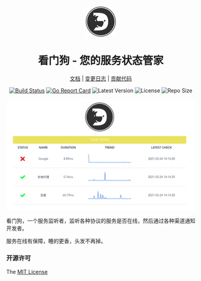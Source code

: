 <div align="center">
<p>
    <img width="80" src="./logo.png">
</p>

<h1>看门狗 - 您的服务状态管家</h1>

[文档](docs.md) |
[变更日志](CHANGELOG.md) |
[贡献代码](CONTRIBUTING.md)

[![Build Status](https://github.com/axetroy/watchdog/workflows/ci/badge.svg)](https://github.com/axetroy/watchdog/actions)
[![Go Report Card](https://goreportcard.com/badge/github.com/axetroy/watchdog)](https://goreportcard.com/report/github.com/axetroy/watchdog)
![Latest Version](https://img.shields.io/github/v/release/axetroy/watchdog.svg)
![License](https://img.shields.io/github/license/axetroy/watchdog.svg)
![Repo Size](https://img.shields.io/github/repo-size/axetroy/watchdog.svg)

![screenshot](./screenshot.png)

</div>

看门狗，一个服务监听者，监听各种协议的服务是否在线，然后通过各种渠道通知开发者。

服务在线有保障，睡的更香，头发不再掉。

### 开源许可

The [MIT License](LICENSE)
